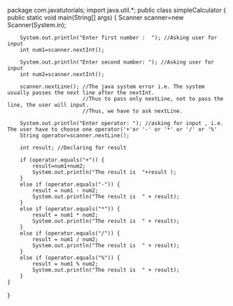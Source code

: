 package com.javatutorials;
import java.util.*;
public class simpleCalculator {
    public static void main(String[] args) {
        Scanner scanner=new Scanner(System.in);

        System.out.println("Enter first number :  "); //Asking user for input
        int num1=scanner.nextInt();

        System.out.println("Enter second number: "); //Asking user for input
        int num2=scanner.nextInt();

        scanner.nextLine(); //The java system error i.e. The system usually passes the next line after the nextInt.
                            //Thus to pass only nextLine, not to pass the line, the user will input.
                            //Thus, we have to ask nextLine.

        System.out.println("Enter operator: "); //asking for input , i.e. The user have to choose one operator('+'or '-' or '*' or '/' or '%'
        String operator=scanner.nextLine();

        int result; //Declaring for result

        if (operator.equals("+")) {
            result=num1+num2;
            System.out.println("The result is  "+result );
        }
        else if (operator.equals("-")) {
            result = num1 - num2;
            System.out.println("The result is  " + result);
        }
        else if (operator.equals("*")) {
            result = num1 * num2;
            System.out.println("The result is  " + result);
        }
        else if (operator.equals("/")) {
            result = num1 / num2;
            System.out.println("The result is  " + result);
        }
        else if (operator.equals("%")) {
            result = num1 % num2;
            System.out.println("The result is  " + result);
        }
    }
}




